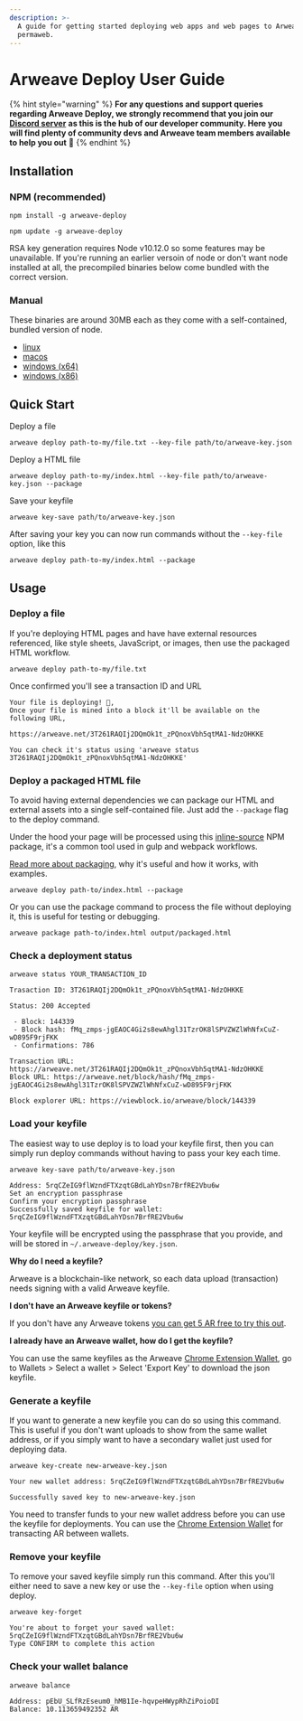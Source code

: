 ```yaml
---
description: >-
  A guide for getting started deploying web apps and web pages to Arweave's
  permaweb.
---
```


# Arweave Deploy User Guide

{% hint style="warning" %}
**For any questions and support queries regarding Arweave Deploy, we strongly recommend that you join our** [**Discord server**](https://discord.gg/DjAFMJc) **as this is the hub of our developer community. Here you will find plenty of community devs and Arweave team members available to help you out** 🤖 
{% endhint %}

## Installation

### NPM \(recommended\)

```text
npm install -g arweave-deploy
```

```text
npm update -g arweave-deploy
```

RSA key generation requires Node v10.12.0 so some features may be unavailable. If you're running an earlier versoin of node or don't want node installed at all, the precompiled binaries below come bundled with the correct version.

### Manual

These binaries are around 30MB each as they come with a self-contained, bundled version of node.

* [linux](https://github.com/ArweaveTeam/arweave-deploy/raw/latest/dist/linux/arweave)
* [macos](https://github.com/ArweaveTeam/arweave-deploy/raw/latest/dist/macos/arweave)
* [windows \(x64\)](https://github.com/ArweaveTeam/arweave-deploy/raw/latest/dist/windows/arweave-x64.exe)
* [windows \(x86\)](https://github.com/ArweaveTeam/arweave-deploy/raw/latest/dist/windows/arweave-x86.exe)

## Quick Start

Deploy a file

```text
arweave deploy path-to-my/file.txt --key-file path/to/arweave-key.json
```

Deploy a HTML file

```text
arweave deploy path-to-my/index.html --key-file path/to/arweave-key.json --package
```

Save your keyfile

```text
arweave key-save path/to/arweave-key.json
```

After saving your key you can now run commands without the `--key-file` option, like this

```text
arweave deploy path-to-my/index.html --package
```

## Usage

### Deploy a file

If you're deploying HTML pages and have have external resources referenced, like style sheets, JavaScript, or images, then use the packaged HTML workflow.

```text
arweave deploy path-to-my/file.txt
```

Once confirmed you'll see a transaction ID and URL

```text
Your file is deploying! 🚀,
Once your file is mined into a block it'll be available on the following URL,

https://arweave.net/3T261RAQIj2DQmOk1t_zPQnoxVbh5qtMA1-NdzOHKKE

You can check it's status using 'arweave status 3T261RAQIj2DQmOk1t_zPQnoxVbh5qtMA1-NdzOHKKE'
```

### Deploy a packaged HTML file

To avoid having external dependencies we can package our HTML and external assets into a single self-contained file. Just add the `--package` flag to the deploy command.

Under the hood your page will be processed using this [inline-source](https://www.npmjs.com/package/inline-source) NPM package, it's a common tool used in gulp and webpack workflows.

[Read more about packaging](arweave-deploy/html-packaging), why it's useful and how it works, with examples.

```text
arweave deploy path-to/index.html --package
```

Or you can use the package command to process the file without deploying it, this is useful for testing or debugging.

```text
arweave package path-to/index.html output/packaged.html
```

### Check a deployment status

```text
arweave status YOUR_TRANSACTION_ID
```

```text
Trasaction ID: 3T261RAQIj2DQmOk1t_zPQnoxVbh5qtMA1-NdzOHKKE

Status: 200 Accepted

 - Block: 144339
 - Block hash: fMq_zmps-jgEAOC4Gi2s8ewAhgl31TzrOK8lSPVZWZlWhNfxCuZ-wD895F9rjFKK
 - Confirmations: 786

Transaction URL: https://arweave.net/3T261RAQIj2DQmOk1t_zPQnoxVbh5qtMA1-NdzOHKKE
Block URL: https://arweave.net/block/hash/fMq_zmps-jgEAOC4Gi2s8ewAhgl31TzrOK8lSPVZWZlWhNfxCuZ-wD895F9rjFKK

Block explorer URL: https://viewblock.io/arweave/block/144339
```

### Load your keyfile

The easiest way to use deploy is to load your keyfile first, then you can simply run deploy commands without having to pass your key each time.

```text
arweave key-save path/to/arweave-key.json
```

```text
Address: 5rqCZeIG9flWzndFTXzqtGBdLahYDsn7BrfRE2Vbu6w
Set an encryption passphrase 
Confirm your encryption passphrase 
Successfully saved keyfile for wallet: 5rqCZeIG9flWzndFTXzqtGBdLahYDsn7BrfRE2Vbu6w
```

Your keyfile will be encrypted using the passphrase that you provide, and will be stored in `~/.arweave-deploy/key.json`.

**Why do I need a keyfile?**

Arweave is a blockchain-like network, so each data upload \(transaction\) needs signing with a valid Arweave keyfile.

**I don't have an Arweave keyfile or tokens?**

If you don't have any Arweave tokens [you can get 5 AR free to try this out](https://tokens.arweave.org).

**I already have an Arweave wallet, how do I get the keyfile?**

You can use the same keyfiles as the Arweave [Chrome Extension Wallet](https://chrome.google.com/webstore/detail/arweave/iplppiggblloelhoglpmkmbinggcaaoc?hl=en-GB), go to Wallets &gt; Select a wallet &gt; Select 'Export Key' to download the json keyfile.

### Generate a keyfile

If you want to generate a new keyfile you can do so using this command. This is useful if you don't want uploads to show from the same wallet address, or if you simply want to have a secondary wallet just used for deploying data.

```text
arweave key-create new-arweave-key.json
```

```text
Your new wallet address: 5rqCZeIG9flWzndFTXzqtGBdLahYDsn7BrfRE2Vbu6w

Successfully saved key to new-arweave-key.json
```

You need to transfer funds to your new wallet address before you can use the keyfile for deployments. You can use the [Chrome Extension Wallet](https://chrome.google.com/webstore/detail/arweave/iplppiggblloelhoglpmkmbinggcaaoc?hl=en-GB) for transacting AR between wallets.

### Remove your keyfile

To remove your saved keyfile simply run this command. After this you'll either need to save a new key or use the `--key-file` option when using deploy.

```text
arweave key-forget
```

```text
You're about to forget your saved wallet: 5rqCZeIG9flWzndFTXzqtGBdLahYDsn7BrfRE2Vbu6w
Type CONFIRM to complete this action
```

### Check your wallet balance

```text
arweave balance
```

```text
Address: pEbU_SLfRzEseum0_hMB1Ie-hqvpeHWypRhZiPoioDI
Balance: 10.113659492352 AR
```

